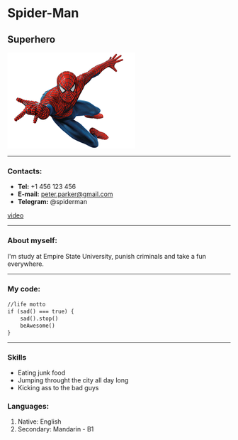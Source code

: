 # Spider-Man
## **Superhero**
![Spider-Man](/Spider-Man.png)

---
### Contacts:
* **Tel:** +1 456 123 456
* **E-mail:** peter.parker@gmail.com
* **Telegram:** @spiderman

[video](https://youtu.be/cqGjhVJWtEg)

---
### About myself:

I'm study at Empire State University, punish criminals and take a fun everywhere.

---
### My code: 
```
//life motto
if (sad() === true) {
    sad().stop()
    beAwesome()
}
```
---
### Skills
* Eating junk food
* Jumping throught the city all day long
* Kicking ass to the bad guys
### Languages:
1. Native: English
2. Secondary: Mandarin - B1